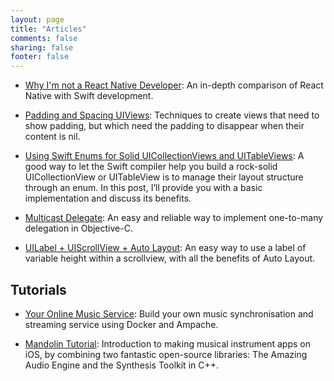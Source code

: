 ```yaml
---
layout: page
title: "Articles"
comments: false
sharing: false
footer: false
---
```


* [Why I'm not a React Native Developer](/articles/why-im-not-a-react-native-developer): An in-depth comparison of React Native with Swift development. 

* [Padding and Spacing UIViews](https://insights.project-a.com/padding-and-spacing-uiviews-9ef25eb416c1): Techniques to create views that need to show padding, but which need the padding to disappear when their content is nil.

* [Using Swift Enums for Solid UICollectionViews and UITableViews](https://insights.project-a.com/using-swift-enums-for-solid-uicollectionviews-and-uitableviews-bf5735a8cfdf): A good way to let the Swift compiler help you build a rock-solid UICollectionView or UITableView is to manage their layout structure through an enum. In this post, I’ll provide you with a basic implementation and discuss its benefits.

* [Multicast Delegate](/articles/objective-c-multicast-delegate): An easy and reliable way to implement one-to-many delegation in Objective-C.

* [UILabel + UIScrollView + Auto Layout](/articles/uilabel-plus-uiscrollview-plus-autolayout): An easy way to use a label of variable height within a scrollview, with all the benefits of Auto Layout. 

## Tutorials

* [Your Online Music Service](/articles/easily-sync-and-stream-your-entire-music-collection-using-docker): Build your own music synchronisation and streaming service using Docker and Ampache.

* [Mandolin Tutorial](/articles/mandolin): Introduction to making musical instrument apps on iOS, by combining two fantastic open-source libraries: The Amazing Audio Engine and the Synthesis Toolkit in C++.
